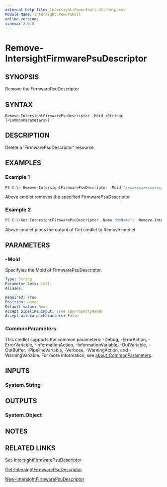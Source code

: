 ```yaml
---
external help file: Intersight.PowerShell.dll-Help.xml
Module Name: Intersight.PowerShell
online version:
schema: 2.0.0
---
```


# Remove-IntersightFirmwarePsuDescriptor

## SYNOPSIS
Remove the FirmwarePsuDescriptor

## SYNTAX

```
Remove-IntersightFirmwarePsuDescriptor -Moid <String> [<CommonParameters>]
```

## DESCRIPTION
Delete a &apos;FirmwarePsuDescriptor&apos; resource.

## EXAMPLES

### Example 1
```powershell
PS C:\> Remove-IntersightFirmwarePsuDescriptor -Moid "xxxxxxxxxxxxxxxxxxxxxxxxxxx"
```
Above cmdlet removes the specified FirmwarePsuDescriptor 

### Example 2
```powershell
PS C:\>Get-IntersightFirmwarePsuDescriptor -Name "MoName"|  Remove-IntersightFirmwarePsuDescriptor
```
Above cmdlet pipes the output of Get cmdlet to Remove cmdlet

## PARAMETERS

### -Moid
Specifyies the Moid of FirmwarePsuDescriptor.

```yaml
Type: String
Parameter Sets: (All)
Aliases:

Required: True
Position: Named
Default value: None
Accept pipeline input: True (ByPropertyName)
Accept wildcard characters: False
```

### CommonParameters
This cmdlet supports the common parameters: -Debug, -ErrorAction, -ErrorVariable, -InformationAction, -InformationVariable, -OutVariable, -OutBuffer, -PipelineVariable, -Verbose, -WarningAction, and -WarningVariable. For more information, see [about_CommonParameters](http://go.microsoft.com/fwlink/?LinkID=113216).

## INPUTS

### System.String

## OUTPUTS

### System.Object
## NOTES

## RELATED LINKS

[Set-IntersightFirmwarePsuDescriptor](./Set-IntersightFirmwarePsuDescriptor.md)

[Get-IntersightFirmwarePsuDescriptor](./Get-IntersightFirmwarePsuDescriptor.md)

[New-IntersightFirmwarePsuDescriptor](./New-IntersightFirmwarePsuDescriptor.md)

